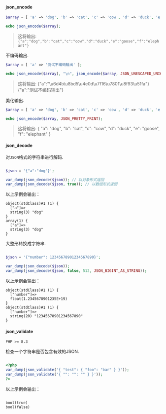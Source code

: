 #### json_encode


```php
$array = [ 'a' => 'dog', 'b' => 'cat', 'c' => 'cow', 'd' => 'duck', 'e' => 'goose', 'f' => 'elephant' ];

echo json_encode($array);

```

> 这将输出: `{"a":"dog","b":"cat","c":"cow","d":"duck","e":"goose","f":"elephant"}`


不编码输出.


```php
$array = [ 'a' => '测试不编码输出' ];

echo json_encode($array), "\n", json_encode($array, JSON_UNESCAPED_UNICODE);


```

> 这将输出: {"a":"\u6d4b\u8bd5\u4e0d\u7f16\u7801\u8f93\u51fa"}
> {"a":"测试不编码输出"}


美化输出.


```php
$array = [ 'a' => 'dog', 'b' => 'cat', 'c' => 'cow', 'd' => 'duck', 'e' => 'goose', 'f' => 'elephant' ];

echo json_encode($array, JSON_PRETTY_PRINT);

```

> 这将输出:
> {
>    "a": "dog",
>    "b": "cat",
>    "c": "cow",
>    "d": "duck",
>    "e": "goose",
>    "f": "elephant"
> }


#### json_decode

对`JSON`格式的字符串进行解码.

```php

$json = '{"a":"dog"}';

var_dump(json_decode($json)); // 以对象形式返回
var_dump(json_decode($json, true)); // 以数组形式返回

```

以上示例会输出：

```
object(stdClass)#1 (1) {
  ["a"]=>
  string(3) "dog"
}
array(1) {
  ["a"]=>
  string(3) "dog"
}

```


大整形转换成字符串.


```php

$json = '{"number": 12345678901234567890}';

var_dump(json_decode($json));
var_dump(json_decode($json, false, 512, JSON_BIGINT_AS_STRING));

```

以上示例会输出：

```
object(stdClass)#1 (1) {
  ["number"]=>
  float(1.2345678901235E+19)
}
object(stdClass)#1 (1) {
  ["number"]=>
  string(20) "12345678901234567890"
}

```


#### json_validate

`PHP >= 8.3`

检查一个字符串是否包含有效的JSON.

```php 

<?php
var_dump(json_validate('{ "test": { "foo": "bar" } }'));
var_dump(json_validate('{ "": "": "" } }'));
?>

```

以上示例会输出：

```

bool(true)
bool(false)

```


